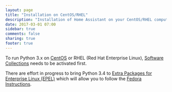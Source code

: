```yaml
---
layout: page
title: "Installation on CentOS/RHEL"
description: "Installation of Home Assistant on your CentOS/RHEL computer."
date: 2017-03-01 07:00
sidebar: true
comments: false
sharing: true
footer: true
---
```


To run Python 3.x on [CentOS](https://www.centos.org/) or RHEL (Red Hat Enterprise Linux), [Software Collections](https://www.softwarecollections.org/en/scls/rhscl/rh-python34/) needs to be activated first.

There are effort in progress to bring Python 3.4 to [Extra Packages for Enterprise Linux (EPEL)](https://fedoraproject.org/wiki/EPEL) which will allow you to follow the [Fedora Instructions](/docs/installation/fedora/).

